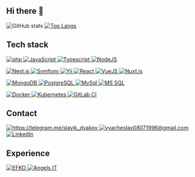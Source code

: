 ## Hi there 👋
  
![GitHub stats](https://github-readme-stats.vercel.app/api?username=vdyakov&show_icons=true&line_height=24&include_all_commits=true)
[![Top Langs](https://github-readme-stats.vercel.app/api/top-langs/?username=vdyakov&layout=compact&langs_count=8)](https://github.com/vdyakov/github-readme-stats)

## Tech stack
<p>
  <a href="https://www.php.net" target="_blank">
    <img alt="php" src="https://img.shields.io/badge/-PHP-4F5B93?style=for-the-badge&logo=php&logoColor=white" />
  </a>
  <a href="https://www.w3schools.com/js/js_es6.asp" target="_blank">
    <img alt="JavaScript" src="https://img.shields.io/badge/-JavaScript-yellow?style=for-the-badge&logo=javascript&logoColor=white" />
  </a>
  <a href="https://www.typescriptlang.org/" target="_blank">
    <img alt="Typescript" src="https://img.shields.io/badge/-TypeScipt-blue?style=for-the-badge&logo=typescript&logoColor=white" />
  </a>
  <a href="https://nodejs.org/" target="_blank">
    <img alt="NodeJS" src="https://img.shields.io/badge/-NodeJS-43853d?style=for-the-badge&logo=Node.js&logoColor=white" />
  </a>
</p>
<p>
  <a href="https://nestjs.com" target="_blank">
    <img alt="Nest.js" src="https://img.shields.io/badge/-Nest.js-black?style=for-the-badge&logo=nestjs&logoColor=red" />
  </a>
  <a href="https://symfony.com" target="_blank">
    <img alt="Symfony" src="https://img.shields.io/badge/-Symfony-1f2937?style=for-the-badge&logo=symfony&logoColor=white" />
  </a>
  <a href="https://www.yiiframework.com" target="_blank">
    <img alt="Yii" src="https://img.shields.io/badge/-Yii%20framework-1e6887?style=for-the-badge" />
  </a>
  <a href="https://react.dev" target="_blank">
    <img alt="React" src="https://img.shields.io/badge/-React-61dafb?style=for-the-badge&logo=react&logoColor=black" />
  </a>
  <a href="https://vuejs.org" target="_blank">
    <img alt="VueJS" src="https://img.shields.io/badge/-VueJS-42b883?style=for-the-badge&logo=vue.js&logoColor=white" />
  </a>
  <a href="https://nuxt.com/" target="_blank">
    <img alt="Nuxt.js" src="https://img.shields.io/badge/-Nuxt.js-012a35?style=for-the-badge&logo=nuxt.js&logoColor=00dc82" />
  </a>
</p>
<p>
  <a href="https://www.mongodb.com" target="_blank">
    <img alt="MongoDB" src="https://img.shields.io/badge/-MongoDB-13aa52?style=for-the-badge&logo=mongodb&logoColor=white" />
  </a>
  <a href="https://www.postgresql.org/" target="_blank">
    <img alt="PostgreSQL" src="https://img.shields.io/badge/-PostgreSQL-blue?style=for-the-badge&logo=postgresql&logoColor=white" />
  </a>
  <a href="https://www.mysql.com" target="_blank">
    <img alt="MySql" src="https://img.shields.io/badge/-MySql-3E6E93?style=for-the-badge&logo=mysql&logoColor=white" />
  </a>
  <a href="https://www.microsoft.com/sql-server" target="_blank">
    <img alt="MS SQL" src="https://img.shields.io/badge/-MS%20SQL-f2f2f2?style=for-the-badge&logo=microsoftsqlserver&logoColor=CC2927" />
  </a>
</p>
<p>
  <a href="https://www.docker.com/" target="_blank">
    <img alt="Docker" src="https://img.shields.io/badge/-Docker-46a2f1?style=for-the-badge&logo=docker&logoColor=white" />
  </a>
  <a href="https://kubernetes.io/" target="_blank">
    <img alt="Kubernetes" src="https://img.shields.io/badge/-Kubernetes-blue?style=for-the-badge&logo=kubernetes&logoColor=white" />
  </a>
  <a href="https://docs.gitlab.com/ee/ci/" target="_blank">
    <img alt="GitLab CI" src="https://img.shields.io/badge/-GitLab%20CI-2f2a6b?style=for-the-badge&logo=gitlab&logoColor=orange" />
  </a>
</p>

## Contact
<p>
  <a href="https://telegram.me/slavik_dyakov" target="_blank">
    <img alt="https://telegram.me/slavik_dyakov" src="https://img.shields.io/badge/Telegram-2CA5E0?style=for-the-badge&logo=telegram&logoColor=white" />
  </a>
  <a href="mailto:vyacheslav08071996@gmail.com" target="_blank">
    <img alt="vyacheslav08071996@gmail.com" src="https://img.shields.io/badge/Gmail-D14836?style=for-the-badge&logo=gmail&logoColor=white" />
  </a>
  <a href="https://www.linkedin.com/in/slavik-dyakov/" target="_blank">
    <img alt="LinkedIn" src="https://img.shields.io/badge/linkedin-%230077B5.svg?&style=for-the-badge&logo=linkedin&logoColor=white" />
  </a>
</p>

## Experience
<p>
  <a href="https://career.habr.com/companies/efko-cr" target="_blank">
    <img alt="EFKO" src="https://img.shields.io/badge/-EFKO-43853d?style=for-the-badge&logo=adeo&logoColor=white" />
  </a>
  <a href="https://angelsit.ru" target="_blank">
    <img alt="Angels IT" src="https://img.shields.io/badge/-Angels%20IT-blue?style=for-the-badge&logo=x5&logoColor=white" />
  </a>
</p>

